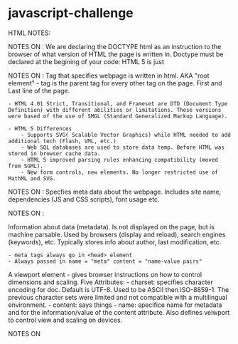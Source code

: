 # javascript-challenge

HTML NOTES:

NOTES ON <!DOCTYPE html>:
We are declaring the DOCTYPE html as an instruction to the browser of what version of HTML the page is written in. Doctype must be declared at the begining of your code: HTML 5 is just <!DOCTYPE html>


 NOTES ON <html>: 
Tag that specifies webpage is written in html. AKA "root element" - tag is the parent tag for every other tag on the page. First and Last line of the page.</html>

    - HTML 4.01 Strict, Transitional, and Frameset are DTD (Document Type Definition) with different abilities or limitations. These versions were based of the use of SMGL (Standard Generalized Markup Language).

    - HTML 5 Differences
        - Supports SVG( Scalable Vector Graphics) while HTML needed to add additional tech (Flash, VML, etc.)
        - Web SQL databases are used to store data temp. Before HTML was stored in browser cache data. 
        - HTML 5 improved parsing rules enhancing compatibility (moved from SGML).
        - New form controls, new elements. No longer restricted use of MathML and SVG.

NOTES ON <head>:
    Specfies meta data about the webpage. Includes site name, dependencies (JS and CSS scripts), font usage etc. 

NOTES ON <meta>:

Information about data (metadata). Is not displayed on the page, but is machine parsable. Used by browsers (display and reload), search engines (keywords), etc. Typically stores info about author, last modification, etc.

    - meta tags always go in <head> element
    - Always passed in name = "meta" content = "name-value pairs"

A viewport element - gives browser instructions on how to control dimensions and scaling. 
    Five Attributes: 
        - charset: specifies character encoding for doc. Default is UTF-8. Used to be ASCII then ISO-8859-1. The previous character sets were limited and not compatible with a multilingual environment. 
        - content: says things
        - name: specifice name for metadata and for the information/value of the content attribute. Also defines veiwport to control view and scaling on devices.

NOTES ON <title>: 
Title of page - search engines use this tag to extract topic of webpage - relevant to ranking search results for the page.

NOTES ON <body>:
All the fun shit. 

EXPLANATION OF WHAT IS HAPPENING IN THIS .HTML

    HEADER: Specifiying character encoding, providing information about the page through "name", linking page to external scripts (css) and declaring the viewport settings. Whe have links to Bootstrap (using library instead of writing all css), google api for fonts, and our css stylesheet. Title included.

    BODY: Starting with a div class "wrapper". TBH not sure why we are using wrapper instead of container. Some say it doesn't matter, but it seems that a wrapper wraps around a single object to provide more functionality and interface to it. A container is used for structures that contain more than one element and use bootstrap to house grid systems and compontents. Oh it looks like the wrapper allows you to format the page layout using one css element instead of each container element.... 

Creating a NAVBAR:
    
    Default Navbar
    Wrapping in a container to center it or add it within. Basically formatting.
    
    Navbar-header is an architectural class for the BS Navbar. Allocates approx 150px to the left of navbard and allows the logo to make use of the entire area.
    
    Navbar-brand can be applied to most elements but anchor <a> works best because some others might require utility classes or custom styles. Basically houses your brand/logo. This class automatically styles the image to fit the navbar vertically. 

    Image is housed in the navbar-brand and it's referencing an svg file in our folder.

Adding HERO TEXT-CENTER:

    A Large Image with text, often placed at the top of a website. CSS needed. Heading and Paragraph included.

Creating another CONTAINER:

    Adding a row and setting the top margin to 50

    Adding a column that is md (>= 768 px) 

UNDERSTAINDING <aside>: defines some content aside from the content it is placed in. It is related to the surrounding content. It's a tangential element. Commonly used for sidebar. In this file it looks like the aside is related to the table we are going to create but we want it next to the table without creating a new column.  We are applying the filter class styling. I chose to remove it. 

CREATING A PANEL:
    
    A bordered box with padding around it's content.

    Adding a heading to the panel

    Styling the Panel Body

    Inserting a Form into the panel

Creating A Form: 
    "Form Group" is a class in bootstrap and is the easiest way to add structure to forms. It's a flexible class - proper grouping of labels, controls, optional help text, validation messaging.

    "list Group" - Bootstrap class is an unordered list with list items and the proper classes. 

    "list-group-item" = indicates the current active selection

    Creating Labels

    'input' allows viewer to interact with html. In this exampe we are using type=text. But I changed it to date so you can select a date using a calendar. 










